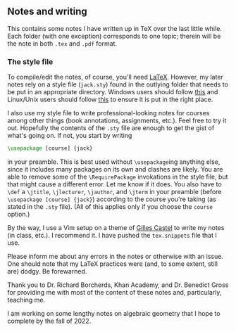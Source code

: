 ## Notes and writing
This contains some notes I have written up in TeX over the last little while. Each folder (with one exception) corresponds to one topic; therein will be the note in both `.tex` and `.pdf` format. 



### The style file
To compile/edit the notes, of course, you'll need [LaTeX](https://www.latex-project.org/get/). However, my later notes rely on a style file (`jack.sty`) found in the outlying folder that needs to be put in an appropriate directory. Windows users should follow [this](https://tex.stackexchange.com/a/1138/269697) and Linux/Unix users should follow [this](https://tex.stackexchange.com/a/10256/269697) to ensure it is put in the right place. 

I also use my style file to write professional-looking notes for courses among other things (book annotations, assignments, etc.). Feel free to try it out. Hopefully the contents of the `.sty` file are enough to get the gist of what's going on. If not, you start by writing
```tex
\usepackage [course] {jack}
```
in your preamble. This is best used without `\usepackage`ing anything else, since it includes many packages on its own and clashes are likely. You are able to remove some of the `\RequirePackage` invokations in the style file, but that might cause a different error. Let me know if it does. You also have to `\def` a `\jtitle`, `\jlecturer`, `\jauthor`, and `\jterm` in your preamble (before `\usepackage [course] {jack}`) according to the course you're taking (as stated in the `.sty` file). (All of this applies only if you choose the `course` option.)

By the way, I use a Vim setup on a theme of [Gilles Castel](https://castel.dev/post/lecture-notes-1/) to write my notes (in class, etc.). I recommend it. I have pushed the `tex.snippets` file that I use.



Please inform me about any errors in the notes or otherwise with an issue. One should note that my LaTeX practices were (and, to some extent, still are) dodgy. Be forewarned.

Thank you to Dr. Richard Borcherds, Khan Academy, and Dr. Benedict Gross for providing me with most of the content of these notes and, particularly, teaching me. 

I am working on some lengthy notes on algebraic geometry that I hope to complete by the fall of 2022. 
